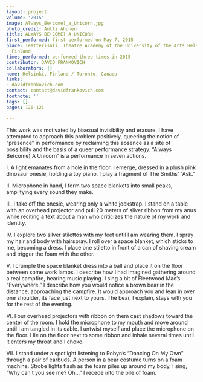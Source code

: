 ```yaml
---
layout: project
volume: '2015'
image: Always_Be(come)_a_Unicorn.jpg
photo_credit: Antti Ahonen
title: ALWAYS BE(COME) A UNICORN
first_performed: first performed on May 7, 2015
place: Teatterisali, Theatre Academy of the University of the Arts Helsinki, Helsinki,
  Finland
times_performed: performed three times in 2015
contributor: DAVID FRANKOVICH
collaborators: []
home: Helsinki, Finland / Toronto, Canada
links:
- davidfrankovich.com
contact: contact@davidfrankovich.com
footnote: ''
tags: []
pages: 120-121

---
```


This work was motivated by bisexual invisibility and erasure. I have attempted to approach this problem positively, queering the notion of “presence” in performance by reclaiming this absence as a site of possibility and the basis of a queer performance strategy. “Always Be(come) A Unicorn” is a performance in seven actions.

I. A light emanates from a hole in the floor. I emerge, dressed in a plush pink dinosaur onesie, holding a toy piano. I play a fragment of The Smiths’ “Ask.”

II. Microphone in hand, I form two space blankets into small peaks, amplifying every sound they make.

III. I take off the onesie, wearing only a white jockstrap. I stand on a table with an overhead projector and pull 20 meters of sliver ribbon from my anus while reciting a text about a man who criticizes the nature of my work and identity.

IV. I explore two silver stilettos with my feet until I am wearing them. I spray my hair and body with hairspray. I roll over a space blanket, which sticks to me, becoming a dress. I place one stiletto in front of a can of shaving cream and trigger the foam with the other.

V. I crumple the space blanket dress into a ball and place it on the floor between some work lamps. I describe how I had imagined gathering around a real campfire, hearing music playing. I sing a bit of Fleetwood Mac’s “Everywhere.” I describe how you would notice a brown bear in the distance, approaching the campfire. It would approach you and lean in over one shoulder, its face just next to yours. The bear, I explain, stays with you for the rest of the evening.

VI. Four overhead projectors with ribbon on them cast shadows toward the center of the room. I hold the microphone to my mouth and move around until I am tangled in its cable. I untwist myself and place the microphone on the floor. I lie on the floor next to some ribbon and inhale several times until it enters my throat and I choke.

VII. I stand under a spotlight listening to Robyn’s “Dancing On My Own” through a pair of earbuds. A person in a bear costume turns on a foam machine. Strobe lights flash as the foam piles up around my body. I sing, “Why can’t you see me? Oh…” I recede into the pile of foam.
